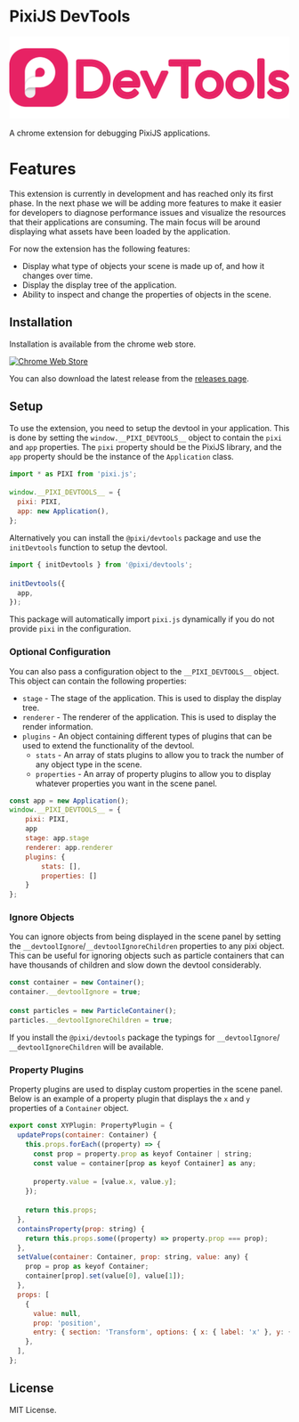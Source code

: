 # PixiJS DevTools

<div align="center">

![Your Logo](.github/logo.svg 'PixiJS DevTools')

</div>

A chrome extension for debugging PixiJS applications.

# Features

This extension is currently in development and has reached only its first phase. In the next phase we will be adding more features to make it easier for developers to diagnose performance issues and visualize the resources that their applications are consuming. The main focus will be around displaying what assets have been loaded by the application.

For now the extension has the following features:

- Display what type of objects your scene is made up of, and how it changes over time.
- Display the display tree of the application.
- Ability to inspect and change the properties of objects in the scene.

## Installation

Installation is available from the chrome web store.

[![Chrome Web Store](https://img.shields.io/chrome-web-store/v/dlkffcaaoccbofklocbjcmppahjjboce.svg)](https://chrome.google.com/webstore/detail/pixijs-devtools/dlkffcaaoccbofklocbjcmppahjjboce)

You can also download the latest release from the [releases page](https://github.com/pixijs/devtools/releases).

## Setup

To use the extension, you need to setup the devtool in your application. This is done by setting the `window.__PIXI_DEVTOOLS__` object to contain the `pixi` and `app` properties.
The `pixi` property should be the PixiJS library, and the `app` property should be the instance of the `Application` class.

```js
import * as PIXI from 'pixi.js';

window.__PIXI_DEVTOOLS__ = {
  pixi: PIXI,
  app: new Application(),
};
```

Alternatively you can install the `@pixi/devtools` package and use the `initDevtools` function to setup the devtool.

```js
import { initDevtools } from '@pixi/devtools';

initDevtools({
  app,
});
```
This package will automatically import `pixi.js` dynamically if you do not provide `pixi` in the configuration.

### Optional Configuration

You can also pass a configuration object to the `__PIXI_DEVTOOLS__` object. This object can contain the following properties:

- `stage` - The stage of the application. This is used to display the display tree.
- `renderer` - The renderer of the application. This is used to display the render information.
- `plugins` - An object containing different types of plugins that can be used to extend the functionality of the devtool.
  - `stats` - An array of stats plugins to allow you to track the number of any object type in the scene.
  - `properties` - An array of property plugins to allow you to display whatever properties you want in the scene panel.

```js
const app = new Application();
window.__PIXI_DEVTOOLS__ = {
    pixi: PIXI,
    app
    stage: app.stage
    renderer: app.renderer
    plugins: {
        stats: [],
        properties: []
    }
};
```

### Ignore Objects

You can ignore objects from being displayed in the scene panel by setting the `__devtoolIgnore`/`__devtoolIgnoreChildren` properties to any pixi object. This can be useful for ignoring objects such as particle containers that can have thousands of children and slow down the devtool considerably.

```js
const container = new Container();
container.__devtoolIgnore = true;

const particles = new ParticleContainer();
particles.__devtoolIgnoreChildren = true;
```

If you install the `@pixi/devtools` package the typings for `__devtoolIgnore`/ `__devtoolIgnoreChildren` will be available.

### Property Plugins

Property plugins are used to display custom properties in the scene panel. Below is an example of a property plugin that displays the `x` and `y` properties of a `Container` object.

```js
export const XYPlugin: PropertyPlugin = {
  updateProps(container: Container) {
    this.props.forEach((property) => {
      const prop = property.prop as keyof Container | string;
      const value = container[prop as keyof Container] as any;

      property.value = [value.x, value.y];
    });

    return this.props;
  },
  containsProperty(prop: string) {
    return this.props.some((property) => property.prop === prop);
  },
  setValue(container: Container, prop: string, value: any) {
    prop = prop as keyof Container;
    container[prop].set(value[0], value[1]);
  },
  props: [
    {
      value: null,
      prop: 'position',
      entry: { section: 'Transform', options: { x: { label: 'x' }, y: { label: 'y' } }, type: 'vector2' },
    },
  ],
};
```

## License

MIT License.
